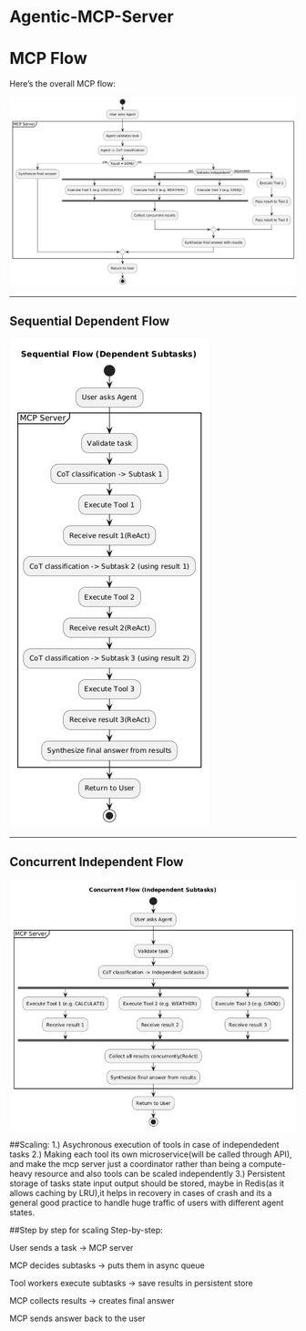 # Agentic-MCP-Server

# MCP Flow

Here’s the overall MCP flow:

![Overall MCP Flow](./images/overall%20mcp%20flow.png)

---

## Sequential Dependent Flow

![Sequential Flow](./images/Seq.png)

---

## Concurrent Independent Flow

![Concurrent Flow](./images/con.png)

##Scaling:
1.) Asychronous execution of tools in case of independedent tasks
2.) Making each tool its own microservice(will be called through API), and make the mcp server just a coordinator rather than being a compute-heavy resource and also tools can be scaled independently
3.) Persistent storage of tasks state input output should be stored, maybe in Redis(as it allows caching by LRU),it helps in recovery in cases of crash and its a general good practice to handle huge traffic of users with different agent states.

##Step by step for scaling
Step-by-step:

User sends a task → MCP server

MCP decides subtasks → puts them in async queue

Tool workers execute subtasks → save results in persistent store

MCP collects results → creates final answer

MCP sends answer back to the user



